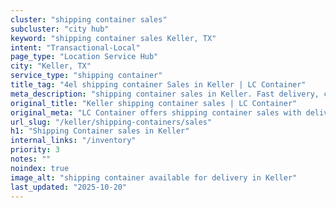 ```yaml
---
cluster: "shipping container sales"
subcluster: "city hub"
keyword: "shipping container sales Keller, TX"
intent: "Transactional-Local"
page_type: "Location Service Hub"
city: "Keller, TX"
service_type: "shipping container"
title_tag: "4el shipping container Sales in Keller | LC Container"
meta_description: "shipping container sales in Keller. Fast delivery, competitive pricing. Serving shipping containers area. Quote ID: OD9. Call (214) 524-4168 for your free quote today."
original_title: "Keller shipping container sales | LC Container"
original_meta: "LC Container offers shipping container sales with delivery in Keller, TX. Local. Fast quotes. Since 2003."
url_slug: "/keller/shipping-containers/sales"
h1: "Shipping Container sales in Keller"
internal_links: "/inventory"
priority: 3
notes: ""
noindex: true
image_alt: "shipping container available for delivery in Keller"
last_updated: "2025-10-20"
---
```


<!-- TODO: Add unique city/inventory copy, images, and internal links here. -->
